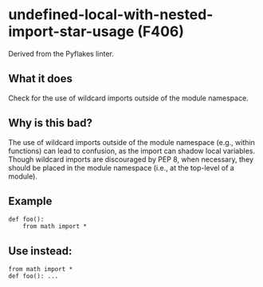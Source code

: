 # undefined-local-with-nested-import-star-usage (F406)
Derived from the Pyflakes linter.
## What it does
Check for the use of wildcard imports outside of the module namespace.
## Why is this bad?
The use of wildcard imports outside of the module namespace (e.g., within
functions) can lead to confusion, as the import can shadow local variables.
Though wildcard imports are discouraged by PEP 8, when necessary, they
should be placed in the module namespace (i.e., at the top-level of a
module).
## Example
```
def foo():
    from math import *
```
## Use instead:
```
from math import *
def foo(): ...
```